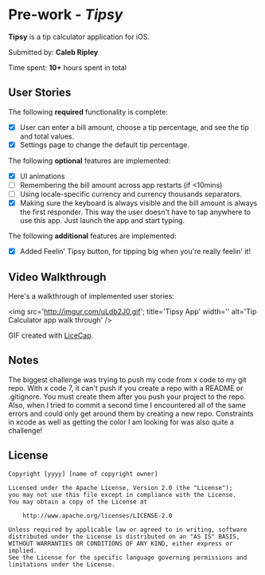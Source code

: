 # Pre-work - *Tipsy*

**Tipsy** is a tip calculator application for iOS.

Submitted by: **Caleb Ripley**

Time spent: **10+** hours spent in total

## User Stories

The following **required** functionality is complete:

* [X] User can enter a bill amount, choose a tip percentage, and see the tip and total values.
* [X] Settings page to change the default tip percentage.

The following **optional** features are implemented:
* [X] UI animations
* [ ] Remembering the bill amount across app restarts (if <10mins)
* [ ] Using locale-specific currency and currency thousands separators.
* [X] Making sure the keyboard is always visible and the bill amount is always the first responder. This way the user doesn't have to tap anywhere to use this app. Just launch the app and start typing.

The following **additional** features are implemented:

- [X] Added Feelin' Tipsy button, for tipping big when you're really feelin' it!

## Video Walkthrough 

Here's a walkthrough of implemented user stories:

<img src='http://imgur.com/uLdb2J0.gif'; title='Tipsy App' width='' alt='Tip Calculator app walk through' />

GIF created with [LiceCap](http://www.cockos.com/licecap/).

## Notes

The biggest challenge was trying to push my code from x code to my git repo. With x code 7, it can't push if you create 
a repo with a README or .gitignore. You must create them after you push your project to the repo. Also, when I tried to commit
a second time I encountered all of the same errors and could only get around them by creating a new repo. Constraints in xcode
as well as getting the color I am looking for was also quite a challenge!

## License

    Copyright [yyyy] [name of copyright owner]

    Licensed under the Apache License, Version 2.0 (the "License");
    you may not use this file except in compliance with the License.
    You may obtain a copy of the License at

        http://www.apache.org/licenses/LICENSE-2.0

    Unless required by applicable law or agreed to in writing, software
    distributed under the License is distributed on an "AS IS" BASIS,
    WITHOUT WARRANTIES OR CONDITIONS OF ANY KIND, either express or implied.
    See the License for the specific language governing permissions and
    limitations under the License.
